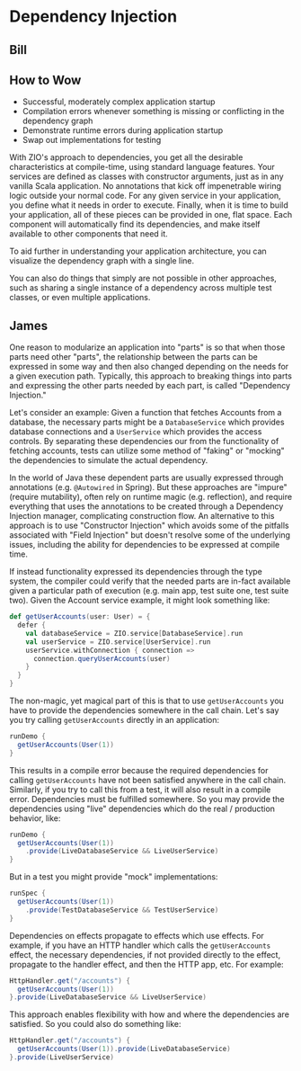 # Dependency Injection

## Bill

## How to Wow
- Successful, moderately complex application startup
- Compilation errors whenever something is missing or conflicting in the dependency graph
- Demonstrate runtime errors during application startup
- Swap out implementations for testing

With ZIO's approach to dependencies, you get all the desirable characteristics at compile-time, using standard language features.
Your services are defined as classes with constructor arguments, just as in any vanilla Scala application.
No annotations that kick off impenetrable wiring logic outside your normal code.
For any given service in your application, you define what it needs in order to execute.
Finally, when it is time to build your application, all of these pieces can be provided in one, flat space.
Each component will automatically find its dependencies, and make itself available to other components that need it.

To aid further in understanding your application architecture, you can visualize the dependency graph with a single line.

You can also do things that simply are not possible in other approaches, such as sharing a single instance of a dependency across multiple test classes, or even multiple applications.

## James

One reason to modularize an application into "parts" is so that when those parts need other "parts", the relationship between the parts can be expressed in some way and then also changed depending on the needs for a given execution path.  Typically, this approach to breaking things into parts and expressing the other parts needed by each part, is called "Dependency Injection."

Let's consider an example: Given a function that fetches Accounts from a database, the necessary parts might be a `DatabaseService` which provides database connections and a `UserService` which provides the access controls.  By separating these dependencies our from the functionality of fetching accounts, tests can utilize some method of "faking" or "mocking" the dependencies to simulate the actual dependency.

In the world of Java these dependent parts are usually expressed through annotations (e.g. `@Autowired` in Spring).  But these approaches are "impure" (require mutability), often rely on runtime magic (e.g. reflection), and require everything that uses the annotations to be created through a Dependency Injection manager, complicating construction flow.  An alternative to this approach is to use "Constructor Injection" which avoids some of the pitfalls associated with "Field Injection" but doesn't resolve some of the underlying issues, including the ability for dependencies to be expressed at compile time.

If instead functionality expressed its dependencies through the type system, the compiler could verify that the needed parts are in-fact available given a particular path of execution (e.g. main app, test suite one, test suite two).  Given the Account service example, it might look something like:

```scala
def getUserAccounts(user: User) = {
  defer {
    val databaseService = ZIO.service[DatabaseService].run
    val userService = ZIO.service[UserService].run
    userService.withConnection { connection =>
      connection.queryUserAccounts(user)
    }
  }
}
```

The non-magic, yet magical part of this is that to use `getUserAccounts` you have to provide the dependencies somewhere in the call chain.  Let's say you try calling `getUserAccounts` directly in an application:
```scala
runDemo {
  getUserAccounts(User(1))
}
```

This results in a compile error because the required dependencies for calling `getUserAccounts` have not been satisfied anywhere in the call chain.  Similarly, if you try to call this from a test, it will also result in a compile error.  Dependencies must be fulfilled somewhere.  So you may provide the dependencies using "live" dependencies which do the real / production behavior, like:
```scala
runDemo {
  getUserAccounts(User(1))
    .provide(LiveDatabaseService && LiveUserService)
}
```

But in a test you might provide "mock" implementations:
```scala
runSpec {
  getUserAccounts(User(1))
    .provide(TestDatabaseService && TestUserService)
}
```

Dependencies on effects propagate to effects which use effects.  For example, if you have an HTTP handler which calls the `getUserAccounts` effect, the necessary dependencies, if not provided directly to the effect, propagate to the handler effect, and then the HTTP app, etc.  For example:
```scala
HttpHandler.get("/accounts") {
  getUserAccounts(User(1))
}.provide(LiveDatabaseService && LiveUserService)
```

This approach enables flexibility with how and where the dependencies are satisfied.  So you could also do something like:
```scala
HttpHandler.get("/accounts") {
  getUserAccounts(User(1)).provide(LiveDatabaseService)
}.provide(LiveUserService)
```
